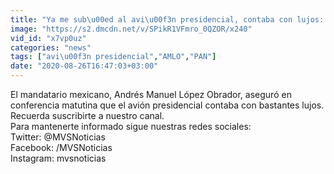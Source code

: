 ```yaml
---
title: "Ya me sub\u00ed al avi\u00f3n presidencial, contaba con lujos: AMLO"
image: "https://s2.dmcdn.net/v/SPikR1VFmro_0QZOR/x240"
vid_id: "x7vp0uz"
categories: "news"
tags: ["avi\u00f3n presidencial","AMLO","PAN"]
date: "2020-08-26T16:47:03+03:00"
---
```

El mandatario mexicano, Andrés Manuel López Obrador, aseguró en conferencia matutina que el avión presidencial contaba con bastantes lujos.   <br>Recuerda suscribirte a nuestro canal.  <br>Para mantenerte informado sigue nuestras redes sociales:  <br>Twitter: @MVSNoticias  <br>Facebook: /MVSNoticias  <br>Instagram: mvsnoticias
